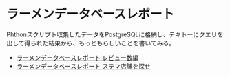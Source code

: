 # ラーメンデータベースレポート

Phthonスクリプト収集したデータをPostgreSQLに格納し、テキトーにクエリを出して得られた結果から、もっともらしいことを書いてみる。

- [ラーメンデータベースレポート レビュー数編](./topic01/README.md)
- [ラーメンデータベースレポート ステマ店舗を探せ](./topic_02/README.md)


